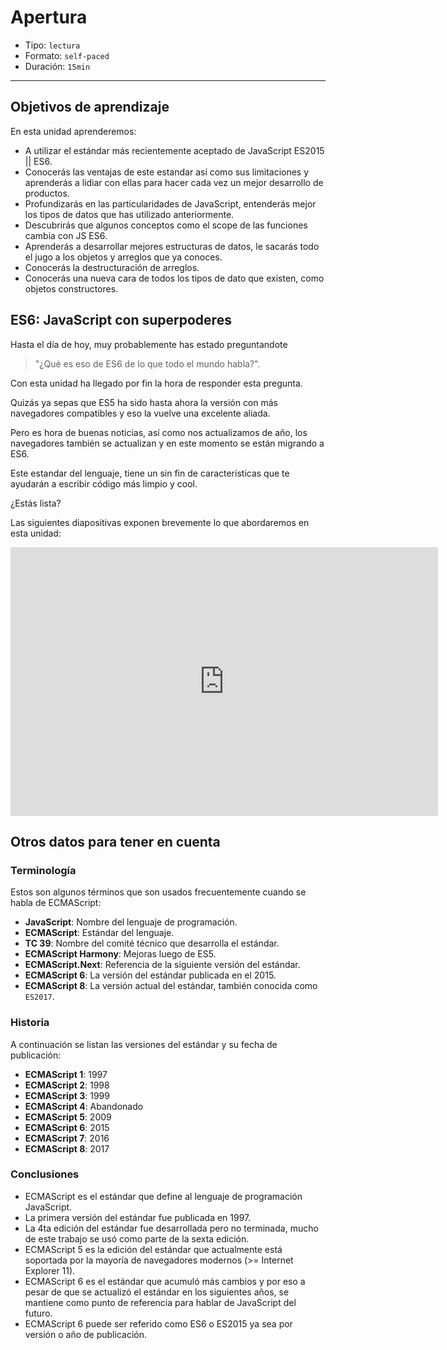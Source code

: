 # Apertura

* Tipo: `lectura`
* Formato: `self-paced`
* Duración: `15min`

***

## Objetivos de aprendizaje

En esta unidad aprenderemos:

* A utilizar el estándar más recientemente aceptado de JavaScript ES2015 || ES6.
* Conocerás las ventajas de este estandar así como sus limitaciones y aprenderás
  a lidiar con ellas para hacer cada vez un mejor desarrollo de productos.
* Profundizarás en las particularidades de JavaScript, entenderás mejor los
  tipos de datos que has utilizado anteriormente.
* Descubrirás que algunos conceptos como el scope de las funciones cambia con JS
  ES6.
* Aprenderás a desarrollar mejores estructuras de datos, le sacarás todo el jugo
  a los objetos y arreglos que ya conoces.
* Conocerás la destructuración de arreglos.
* Conocerás una nueva cara de todos los tipos de dato que existen, como objetos
  constructores.

## ES6: JavaScript con superpoderes

Hasta el día de hoy, muy probablemente has estado preguntandote

> "¿Qué es eso de ES6 de lo que todo el mundo habla?".

Con esta unidad ha llegado por fin la hora de responder esta pregunta.

Quizás ya sepas que ES5 ha sido hasta ahora la versión con más navegadores
compatibles y eso la vuelve una excelente aliada.

Pero es hora de buenas noticias, así como nos actualizamos de año, los
navegadores también se actualizan y en este momento se están migrando a ES6.

Este estandar del lenguaje, tiene un sin fin de características que te ayudarán
a escribir código más limpio y cool.

¿Estás lista?

Las siguientes diapositivas exponen brevemente lo que abordaremos en esta
unidad:

<iframe src="https://goo.gl/DNc73K" frameborder="0" width="684" height="430"
allowfullscreen="true" mozallowfullscreen="true" webkitallowfullscreen="true">
</iframe>

## Otros datos para tener en cuenta

### Terminología

Estos son algunos términos que son usados frecuentemente cuando se habla de
ECMAScript:

* **JavaScript**: Nombre del lenguaje de programación.
* **ECMAScript**: Estándar del lenguaje.
* **TC 39**: Nombre del comité técnico que desarrolla el estándar.
* **ECMAScript Harmony**: Mejoras luego de ES5.
* **ECMAScript.Next**: Referencia de la siguiente versión del estándar.
* **ECMAScript 6**: La versión del estándar publicada en el 2015.
* **ECMAScript 8**: La versión actual del estándar, también conocida como
  `ES2017`.

### Historia

A continuación se listan las versiones del estándar y su fecha de publicación:

* **ECMAScript 1**: 1997
* **ECMAScript 2**: 1998
* **ECMAScript 3**: 1999
* **ECMAScript 4**: Abandonado
* **ECMAScript 5**: 2009
* **ECMAScript 6**: 2015
* **ECMAScript 7**: 2016
* **ECMAScript 8**: 2017

### Conclusiones

* ECMAScript es el estándar que define al lenguaje de programación JavaScript.
* La primera versión del estándar fue publicada en 1997.
* La 4ta edición del estándar fue desarrollada pero no terminada, mucho de este
  trabajo se usó como parte de la sexta edición.
* ECMAScript 5 es la edición del estándar que actualmente está soportada por la
  mayoría de navegadores modernos (>= Internet Explorer 11).
* ECMAScript 6 es el estándar que acumuló más cambios y por eso a pesar de que
  se actualizó el estándar en los siguientes años, se mantiene como punto de
  referencia para hablar de JavaScript del futuro.
* ECMAScript 6 puede ser referido como ES6 o ES2015 ya sea por versión o año de
  publicación.
